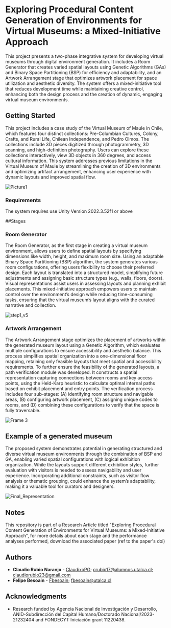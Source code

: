 # Exploring Procedural Content Generation of Environments for Virtual Museums: a Mixed-Initiative Approach

This project presents a two-phase integrative system for developing virtual museums through digital environment generation. It includes a Room Generator that creates varied spatial layouts using Genetic Algorithms (GAs) and Binary Space Partitioning (BSP) for efficiency and adaptability, and an Artwork Arrangement stage that optimizes artwork placement for space utilization and aesthetic diversity. The system offers a mixed-initiative tool that reduces development time while maintaining creative control, enhancing both the design process and the creation of dynamic, engaging virtual museum environments.

## Getting Started

This project includes a case study of the Virtual Museum of Maule in Chile, which features four distinct collections: Pre-Columbian Cultures, Colony, Crafts, and Rural Life, Chilean Independence, and Pedro Olmos. The collections include 3D pieces digitized through photogrammetry, 3D scanning, and high-definition photography. Users can explore these collections interactively, view 3D objects in 360 degrees, and access cultural information. This system addresses previous limitations in the Virtual Museum of Maule by streamlining the creation of 3D environments and optimizing artifact arrangement, enhancing user experience with dynamic layouts and improved spatial flow.

![Picture1](https://github.com/user-attachments/assets/63b92e90-4370-4431-ba45-1141771e7073)

### Requirements

The system requires use Unity Version 2022.3.52f1 or above

##Stages

### Room Generator

The Room Generator, as the first stage in creating a virtual museum environment, allows users to define spatial layouts by specifying dimensions like width, height, and maximum room size. Using an adaptable Binary Space Partitioning (BSP) algorithm, the system generates various room configurations, offering users flexibility to choose their preferred design. Each layout is translated into a structured model, simplifying future adjustments and assigning basic structure types (e.g., walls, floors, doors). Visual representations assist users in assessing layouts and planning exhibit placements. This mixed-initiative approach empowers users to maintain control over the environment’s design while reducing time-consuming tasks, ensuring that the virtual museum’s layout aligns with the curated narrative and collection.

![step1_v5](https://github.com/user-attachments/assets/ac4e6a5c-e2c3-4397-b76d-78eaa1f1c159)

### Artwork Arrangement

The Artwork Arrangement stage optimizes the placement of artworks within the generated museum layout using a Genetic Algorithm, which evaluates multiple configurations to ensure accessibility and aesthetic balance. This process simplifies spatial organization into a one-dimensional floor mapping, retaining only feasible layouts that meet spatial and accessibility requirements. To further ensure the feasibility of the generated layouts, a path verification module was developed. It constructs a spatial representation capturing connections between rooms and key access points, using the Held-Karp heuristic to calculate optimal internal paths based on exhibit placement and entry points. The verification process includes four sub-stages: (A) identifying room structure and navigable areas, (B) configuring artwork placement, (C) assigning unique codes to rooms, and (D) combining these configurations to verify that the space is fully traversable.

![Frame 3](https://github.com/user-attachments/assets/9374d758-0e65-4100-80af-f45eac54fdaa)

## Example of a generated museum

The proposed system demonstrates potential in generating structured and diverse virtual museum environments through the combination of BSP and GA, enabling varied spatial configurations with logical exhibition organization. While the layouts support different exhibition styles, further evaluation with visitors is needed to assess navigability and user experience. Incorporating additional constraints, such as visitor flow analysis or thematic grouping, could enhance the system’s adaptability, making it a valuable tool for curators and designers.

![Final_Representation](https://github.com/user-attachments/assets/aa99f70c-d005-4257-9b89-9005e7d9bf22)

## Notes

This repository is part of a Research Article titled "Exploring Procedural Content Generation of Environments for Virtual Museums: a Mixed-Initiative Approach", for more details about each stage and the performance analyses performed, download the associated paper (ref to the paper's doi)

## Authors

* **Claudio Rubio Naranjo** - [ClaudixoPG](https://github.com/ClaudixoPG); crubio17@alumnos.utalca.cl; claudiorubio23@gmail.com
* **Felipe Besoain** - [Fbesoain](https://github.com/fbesoain); fbesoain@utalca.cl

## Acknowledgments

* Research funded by Agencia Nacional de Investigación y Desarrollo, ANID-Subdirección del Capital Humano/Doctorado Nacional/2023-21232404 and FONDECYT Iniciación grant 11220438.
